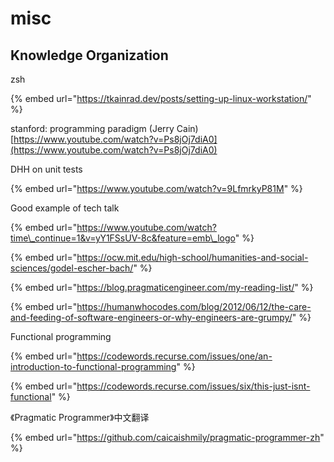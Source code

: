 # misc

## Knowledge Organization

zsh

{% embed url="https://tkainrad.dev/posts/setting-up-linux-workstation/" %}



stanford: programming paradigm \(Jerry Cain\) [https://www.youtube.com/watch?v=Ps8jOj7diA0](https://www.youtube.com/watch?v=Ps8jOj7diA0)



DHH on unit tests

{% embed url="https://www.youtube.com/watch?v=9LfmrkyP81M" %}

Good example of tech talk

{% embed url="https://www.youtube.com/watch?time\_continue=1&v=yY1FSsUV-8c&feature=emb\_logo" %}

{% embed url="https://ocw.mit.edu/high-school/humanities-and-social-sciences/godel-escher-bach/" %}

{% embed url="https://blog.pragmaticengineer.com/my-reading-list/" %}

{% embed url="https://humanwhocodes.com/blog/2012/06/12/the-care-and-feeding-of-software-engineers-or-why-engineers-are-grumpy/" %}

Functional programming

{% embed url="https://codewords.recurse.com/issues/one/an-introduction-to-functional-programming" %}

{% embed url="https://codewords.recurse.com/issues/six/this-just-isnt-functional" %}

《Pragmatic Programmer》中文翻译

{% embed url="https://github.com/caicaishmily/pragmatic-programmer-zh" %}


